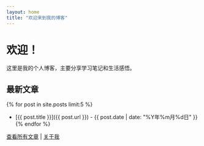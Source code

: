 ```yaml
---
layout: home
title: "欢迎来到我的博客"
---
```


# 欢迎！

这里是我的个人博客，主要分享学习笔记和生活感悟。

## 最新文章

{% for post in site.posts limit:5 %}
- [{{ post.title }}]({{ post.url }}) - {{ post.date | date: "%Y年%m月%d日" }}
{% endfor %}

[查看所有文章](/archive.html) | [关于我](/about.html)
